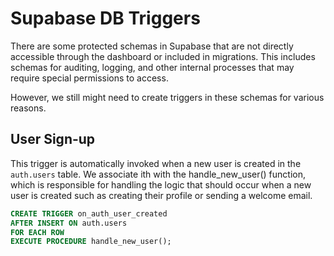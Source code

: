
# Supabase DB Triggers

There are some protected schemas in Supabase that are not directly accessible through the dashboard or included in migrations. This includes schemas for auditing, logging, and other internal processes that may require special permissions to access.

However, we still might need to create triggers in these schemas for various reasons.

## User Sign-up

This trigger is automatically invoked when a new user is created in the `auth.users` table. We associate ith with the handle_new_user() function, which is responsible for handling the logic that should occur when a new user is created such as creating their profile or sending a welcome email.

```sql
CREATE TRIGGER on_auth_user_created
AFTER INSERT ON auth.users
FOR EACH ROW
EXECUTE PROCEDURE handle_new_user();
```
